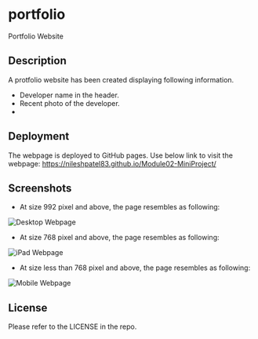 # portfolio
Portfolio Website

## Description
A protfolio website has been created displaying following information.
- Developer name in the header.
- Recent photo of the developer.
- 

## Deployment
The webpage is deployed to GitHub pages. Use below link to visit the webpage: https://nileshpatel83.github.io/Module02-MiniProject/

## Screenshots
- At size 992 pixel and above, the page resembles as following:

![Desktop Webpage](./assets/image/Desktop.png)

- At size 768 pixel and above, the page resembles as following:

![iPad Webpage](./assets/image/iPad.png)

- At size less than 768 pixel and above, the page resembles as following:

![Mobile Webpage](./assets/image/Mobile.png)

## License
Please refer to the LICENSE in the repo.